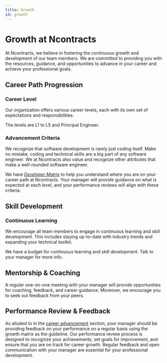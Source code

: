 ```yaml
---
title: Growth
id: growth
---
```


# Growth at Ncontracts

At Ncontracts, we believe in fostering the continuous growth and development of our team members.
We are committed to providing you with the resources, guidance,
and opportunities to advance in your career and achieve your professional goals.

## Career Path Progression

### Career Level

Our organization offers various career levels, each with its own set of expectations and responsibilities.

The levels are L1 to L5 and Principal Engineer. 

### Advancement Criteria

We recognize that software development is rarely just coding itself.
Make no mistake, coding and technical skills are a big part of any software engineer.
We at Ncontracts also value and recognize other attributes that make a well-rounded software engineer.

We have *[Developer Matrix](https://networkcontractsolutions-my.sharepoint.com/:x:/g/personal/chai_navawongse_ncontracts_com/EajRQdj79_pKs-JvRVfXAkEBvuL4quP41upUtvftguf8XQ?e=FRwUCW)* to help you understand where you are on your career path at Ncontracts.
Your manager will provide guidance on what is expected at each level, 
and your performance reviews will align with these criteria.

## Skill Development

### Continuous Learning

We encourage all team members to engage in continuous learning and skill development.
This includes staying up-to-date with industry trends and expanding your technical toolkit. 

We have a budget for continuous learning and skill development. Talk to your manager for more info.

## Mentorship & Coaching

A regular one-on-one meeting with your manager will provide opportunities for coaching, feedback, and career guidance.
Moreover, we encourage you to seek out feedback from your peers.

## Performance Review & Feedback

As alluded to in the [career advancement](#advancement-criteria) section,
your manager should be providing feedback on your performance on a regular basis
using the growth matrix as the guideline.
Our performance review process is designed to recognize your achievements, set goals for improvement,
and ensure that you are on track for career growth.
Regular feedback and open communication with your manager are essential for your professional development.





